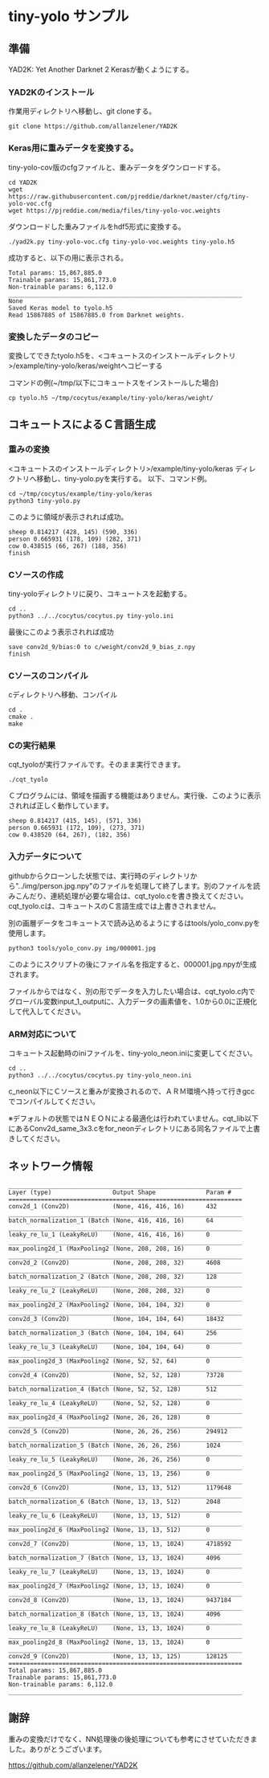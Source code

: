 # tiny-yolo サンプル

## 準備
YAD2K: Yet Another Darknet 2 Kerasが動くようにする。
### YAD2Kのインストール

作業用ディレクトリへ移動し、git cloneする。
```
git clone https://github.com/allanzelener/YAD2K
```

### Keras用に重みデータを変換する。
tiny-yolo-cov版のcfgファイルと、重みデータをダウンロードする。
```
cd YAD2K
wget https://raw.githubusercontent.com/pjreddie/darknet/master/cfg/tiny-yolo-voc.cfg
wget https://pjreddie.com/media/files/tiny-yolo-voc.weights
```
ダウンロードした重みファイルをhdf5形式に変換する。
```
./yad2k.py tiny-yolo-voc.cfg tiny-yolo-voc.weights tiny-yolo.h5
```
成功すると、以下の用に表示される。
```
Total params: 15,867,885.0
Trainable params: 15,861,773.0
Non-trainable params: 6,112.0
_________________________________________________________________
None
Saved Keras model to tyolo.h5
Read 15867885 of 15867885.0 from Darknet weights.
```
### 変換したデータのコピー
変換してできたtyolo.h5を、<コキュートスのインストールディレクトリ>/example/tiny-yolo/keras/weightへコピーする

コマンドの例(~/tmp/以下にコキュートスをインストールした場合)
```
cp tyolo.h5 ~/tmp/cocytus/example/tiny-yolo/keras/weight/
```

## コキュートスによるＣ言語生成
### 重みの変換
<コキュートスのインストールディレクトリ>/example/tiny-yolo/keras ディレクトリへ移動し、tiny-yolo.pyを実行する。
以下、コマンド例。
```
cd ~/tmp/cocytus/example/tiny-yolo/keras
python3 tiny-yolo.py
```
このように領域が表示されれば成功。
```
sheep 0.814217 (428, 145) (590, 336)
person 0.665931 (178, 109) (282, 371)
cow 0.438515 (66, 267) (188, 356)
finish
```

### Cソースの作成
tiny-yoloディレクトリに戻り、コキュートスを起動する。
```
cd ..
python3 ../../cocytus/cocytus.py tiny-yolo.ini
```
最後にこのよう表示されれば成功
```
save conv2d_9/bias:0 to c/weight/conv2d_9_bias_z.npy
finish
```

### Cソースのコンパイル
cディレクトリへ移動、コンパイル
```
cd .
cmake .
make
```

### Cの実行結果
cqt_tyoloが実行ファイルです。そのまま実行できます。
```
./cqt_tyolo
```

Ｃプログラムには、領域を描画する機能はありません。実行後、このように表示されれば正しく動作しています。

```
sheep 0.814217 (415, 145), (571, 336)
person 0.665931 (172, 109), (273, 371)
cow 0.438520 (64, 267), (182, 356)
```

### 入力データについて
githubからクローンした状態では、実行時のディレクトリから"../img/person.jpg.npy"のファイルを処理して終了します。別のファイルを読みこんだり、連続処理が必要な場合は、cqt_tyolo.cを書き換えてください。
cqt_tyolo.cは、コキュートスのＣ言語生成では上書きされません。

別の画層データをコキュートスで読み込めるようにするはtools/yolo_conv.pyを使用します。
```
python3 tools/yolo_conv.py img/000001.jpg
```
このようにスクリプトの後にファイル名を指定すると、000001.jpg.npyが生成されます。

ファイルからではなく、別の形でデータを入力したい場合は、cqt_tyolo.c内でグローバル変数input_1_outputに、入力データの画素値を、1.0から0.0に正規化して代入してください。

### ARM対応について
コキュートス起動時のiniファイルを、tiny-yolo_neon.iniに変更してください。
```
cd ..
python3 ../../cocytus/cocytus.py tiny-yolo_neon.ini
```
c_neon以下にＣソースと重みが変換されるので、ＡＲＭ環境へ持って行きgccでコンパイルしてください。

※デフォルトの状態ではＮＥＯＮによる最適化は行われていません。cqt_lib以下にあるConv2d_same_3x3.cをfor_neonディレクトリにある同名ファイルで上書きしてください。


## ネットワーク情報
```
_________________________________________________________________
Layer (type)                 Output Shape              Param #
=================================================================
conv2d_1 (Conv2D)            (None, 416, 416, 16)      432
_________________________________________________________________
batch_normalization_1 (Batch (None, 416, 416, 16)      64
_________________________________________________________________
leaky_re_lu_1 (LeakyReLU)    (None, 416, 416, 16)      0
_________________________________________________________________
max_pooling2d_1 (MaxPooling2 (None, 208, 208, 16)      0
_________________________________________________________________
conv2d_2 (Conv2D)            (None, 208, 208, 32)      4608
_________________________________________________________________
batch_normalization_2 (Batch (None, 208, 208, 32)      128
_________________________________________________________________
leaky_re_lu_2 (LeakyReLU)    (None, 208, 208, 32)      0
_________________________________________________________________
max_pooling2d_2 (MaxPooling2 (None, 104, 104, 32)      0
_________________________________________________________________
conv2d_3 (Conv2D)            (None, 104, 104, 64)      18432
_________________________________________________________________
batch_normalization_3 (Batch (None, 104, 104, 64)      256
_________________________________________________________________
leaky_re_lu_3 (LeakyReLU)    (None, 104, 104, 64)      0
_________________________________________________________________
max_pooling2d_3 (MaxPooling2 (None, 52, 52, 64)        0
_________________________________________________________________
conv2d_4 (Conv2D)            (None, 52, 52, 128)       73728
_________________________________________________________________
batch_normalization_4 (Batch (None, 52, 52, 128)       512
_________________________________________________________________
leaky_re_lu_4 (LeakyReLU)    (None, 52, 52, 128)       0
_________________________________________________________________
max_pooling2d_4 (MaxPooling2 (None, 26, 26, 128)       0
_________________________________________________________________
conv2d_5 (Conv2D)            (None, 26, 26, 256)       294912
_________________________________________________________________
batch_normalization_5 (Batch (None, 26, 26, 256)       1024
_________________________________________________________________
leaky_re_lu_5 (LeakyReLU)    (None, 26, 26, 256)       0
_________________________________________________________________
max_pooling2d_5 (MaxPooling2 (None, 13, 13, 256)       0
_________________________________________________________________
conv2d_6 (Conv2D)            (None, 13, 13, 512)       1179648
_________________________________________________________________
batch_normalization_6 (Batch (None, 13, 13, 512)       2048
_________________________________________________________________
leaky_re_lu_6 (LeakyReLU)    (None, 13, 13, 512)       0
_________________________________________________________________
max_pooling2d_6 (MaxPooling2 (None, 13, 13, 512)       0
_________________________________________________________________
conv2d_7 (Conv2D)            (None, 13, 13, 1024)      4718592
_________________________________________________________________
batch_normalization_7 (Batch (None, 13, 13, 1024)      4096
_________________________________________________________________
leaky_re_lu_7 (LeakyReLU)    (None, 13, 13, 1024)      0
_________________________________________________________________
max_pooling2d_7 (MaxPooling2 (None, 13, 13, 1024)      0
_________________________________________________________________
conv2d_8 (Conv2D)            (None, 13, 13, 1024)      9437184
_________________________________________________________________
batch_normalization_8 (Batch (None, 13, 13, 1024)      4096
_________________________________________________________________
leaky_re_lu_8 (LeakyReLU)    (None, 13, 13, 1024)      0
_________________________________________________________________
max_pooling2d_8 (MaxPooling2 (None, 13, 13, 1024)      0
_________________________________________________________________
conv2d_9 (Conv2D)            (None, 13, 13, 125)       128125
=================================================================
Total params: 15,867,885.0
Trainable params: 15,861,773.0
Non-trainable params: 6,112.0
_________________________________________________________________

```

## 謝辞
重みの変換だけでなく、NN処理後の後処理についても参考にさせていただきました。ありがとうございます。

https://github.com/allanzelener/YAD2K